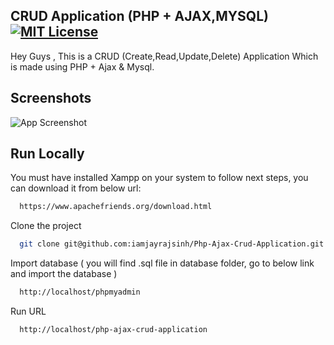 ## CRUD Application (PHP + AJAX,MYSQL) [![MIT License](https://img.shields.io/badge/License-MIT-green.svg)](https://choosealicense.com/licenses/mit/)
Hey Guys , This is a CRUD (Create,Read,Update,Delete) Application Which is made using PHP + Ajax & Mysql.


## Screenshots

![App Screenshot](https://i.imgur.com/lhF5aQU.png)


## Run Locally
You must have installed Xampp on your system to follow next steps, you can download it from below url:
```bash
  https://www.apachefriends.org/download.html
```

Clone the project

```bash
  git clone git@github.com:iamjayrajsinh/Php-Ajax-Crud-Application.git
```

Import database ( you will find .sql file in database folder, go to below link and import the database )
 
```bash
  http://localhost/phpmyadmin
```

Run URL

```bash
  http://localhost/php-ajax-crud-application
```
